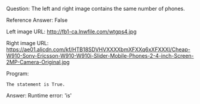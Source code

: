 Question: The left and right image contains the same number of phones.

Reference Answer: False

Left image URL: http://fb1-ca.lnwfile.com/wtgps4.jpg

Right image URL: https://ae01.alicdn.com/kf/HTB18SDVHVXXXXbmXFXXq6xXFXXXl/Cheap-W910-Sony-Ericsson-W910-W910i-Slider-Mobile-Phones-2-4-inch-Screen-2MP-Camera-Original.jpg

Program:

```
The statement is True.
```
Answer: Runtime error: 'is'

